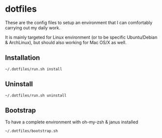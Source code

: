 # dotfiles

These are the config files to setup an environment that I can comfortably carrying out my daily work.

It is mainly targeted for Linux environment (or to be specific
Ubuntu/Debian & ArchLinux), but should also working for Mac OS/X as well.

## Installation

    ~/.dotfiles/run.sh install

## Uninstall

    ~/.dotfiles/run.sh uninstall

## Bootstrap

To have a complete environment with oh-my-zsh & janus installed

    ~/.dotfiles/bootstrap.sh

